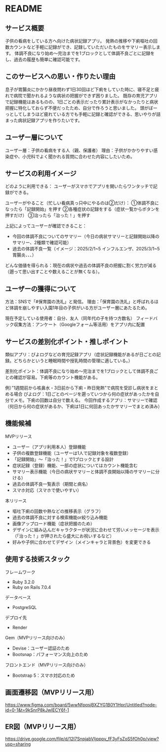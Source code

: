 # README
## サービス概要
子供の看病をしている方へ向けた病状記録アプリ。
発熱の推移や下痢嘔吐の回数カウントなど手軽に記録ができ、記録していただいたものをサマリー表示します。
体調不良になり始め～完治までを1ブロックとして体調不良ごとに記録をし、過去の履歴も簡単に確認可能です。


## このサービスへの思い・作りたい理由
息子が胃腸炎にかかり昼夜問わず1日30回ほど下痢をしていた時に、寝不足と疲れで病院で聞かれるような病状の把握ができず困りました。
既存の育児アプリで記録機能はあるものの、1日ごとの表示だったり累計表示がなかったりと病状把握に特化しておらず不便だったため、自分で作ろうと思いました。
頭がぼーっとしてしまうほど疲れている方でも手軽に記録と確認ができる、思いやりが詰まった病状記録アプリを作りたいです。


## ユーザー層について
ユーザー層：子供の看病をする人（親、保護者）
理由：子供がかかりやすい感染症や、小児科でよく聞かれる質問に合わせた内容にしたいため。


## サービスの利用イメージ
どのように利用できる：
ユーザーがスマホでアプリを開いたらワンタッチで記録ができる。

ユーザーがやること（忙しい看病真っ只中にやるのは②だけ）：
①体調不良になったら「記録開始」を押す
②各種症状の記録をする（症状一覧からボタンを押すだけ）
③治ったら「治った！」を押す

上記によってユーザーが確認できること：
- 今回の体調不良についてのサマリー（今日の病状サマリーと記録開始以降のサマリー、2種類で確認可能）
- 過去の体調不良一覧（イメージ：2025/2/1~5 インフルエンザ、2025/3/1~5 胃腸炎、、、）

どんな価値を得られる：現在の病状や過去の体調不良の把握に割く労力が減る（遡って思い出すことや数えることが無くなる）。


## ユーザーの獲得について
方法：SNSで「#保育園の洗礼」と発信。
理由：「保育園の洗礼」と呼ばれるほど体調を崩しやすい入園1年目の子供がいる方がユーザー層にあたるため。

現在予定している使用者：自分、友人（同年代の子を持つ方数名）
フィードバック収集方法：アンケート（Googleフォーム等活用）をアプリ内に配置


## サービスの差別化ポイント・推しポイント
類似アプリ：ぴよログなどの育児記録アプリ（症状記録機能があるが日ごとの記録。どちらかというと睡眠時間や授乳時間の管理に適している。）

差別化ポイント：体調不良になり始め～完治までを1ブロックとして体調不良ごとの確認が容易。下痢等のカウント機能がある。

例）”1週間前から咳鼻水・3日前から下痢・昨日発熱”で病院を受診し病状をまとめる場合
ぴよログ：1日ごとのページを遡っていつから何の症状があったかを自分でメモ。下痢の回数は自分で数える。
今回作成するアプリ：サマリーで確認（何日から何の症状があるか、下痢は1日に何回あったかサマリーでまとめ済み）


## 機能候補
MVPリリース
- ユーザー（アプリ利用本人）登録機能
- 子供の複数登録機能（ユーザーは1人で記録対象を複数登録）
- 「記録開始」〜「治った！」で1ブロックとする設計
- 症状記録（登録）機能、一部の症状についてはカウント機能含む
- サマリー表示機能（今日の病状サマリーと体調不良開始以降のサマリーに分ける）
- 過去の体調不良一覧表示（期間と病名）
- スマホ対応（スマホで使いやすい）

本リリース
- 嘔吐下痢の回数や熱などの推移表示（グラフ）
- 過去の体調不良に対する検索機能or絞り込み機能
- 画像アップロード機能（症状把握のため）
- デザインに組み込んだキャラクターが状況に合わせて労いメッセージを表示（「治った！」が押されたら盛大にお祝いするなど）
- 好みや子供に合わせてデザイン（メインキャラと背景色）を変更できる


## 使用する技術スタック
フレームワーク
- Ruby 3.2.0
- Ruby on Rails 7.0.4

データベース
- PostgreSQL

デプロイ先
- Render

Gem（MVPリリース向けのみ）
- Devise：ユーザー認証のため
- Bootsnap：パフォーマンス向上のため

フロントエンド（MVPリリース向けのみ）
- Bootstrap 5：スマホ対応のため

## 画面遷移図（MVPリリース用）
https://www.figma.com/board/5wwNfpqsjBXZYG1B0Y1Hpr/Untitled?node-id=0-1&t=9kSnrP8kJwIECY6f-1

## ER図（MVPリリース用）
https://drive.google.com/file/d/12I7SnpjabVIjpppv_fF3yFsZoS5fOh0p/view?usp=sharing
